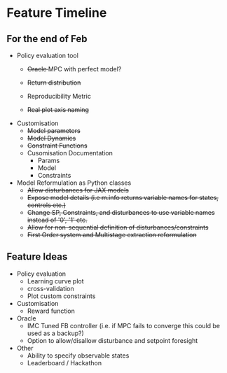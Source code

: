 # Feature Timeline

## For the end of Feb
 - Policy evaluation tool
     - <del>Oracle </del> MPC with perfect model?
  
     - <del>Return distribution
     - Reproducibility Metric
     - <del>Real plot axis naming
 - Customisation
    - <del> Model parameters
    - <del> Model Dynamics
    - <del> Constraint Functions
    - Cusomisation Documentation
      - Params
      - Model
      - Constraints
  - Model Reformulation as Python classes
    - <del>Allow disturbances for JAX models
    - <del>Expose model details (i.e m.info returns variable names for states, controls etc.)
    - <del>Change SP, Constraints, and disturbances to use variable names instead of '0', '1' etc.
    - <del>Allow for non-sequential definition of disturbances/constraints
    - <del>First Order system and Multistage extraction reformulation

## Feature Ideas
  - Policy evaluation
    - Learning curve plot
    - cross-validation
    - Plot custom constraints
  - Customisation
    - Reward function
  - Oracle
    - IMC Tuned FB controller (i.e. if MPC fails to converge this could be 
       used as a backup?)
    - Option to allow/disallow disturbance and setpoint foresight
  - Other
    - Ability to specify observable states
    - Leaderboard / Hackathon
